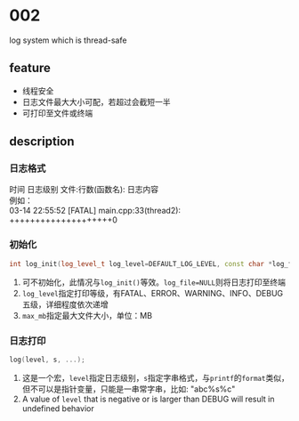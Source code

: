 # 002 
log system which is thread-safe

## feature
* 线程安全
* 日志文件最大大小可配，若超过会截短一半
* 可打印至文件或终端

## description
### 日志格式
时间 日志级别 文件:行数(函数名): 日志内容  
例如：  
03-14 22:55:52 [FATAL] main.cpp:33(thread2): ++++++++++++++++++++0

### 初始化
```cpp
int log_init(log_level_t log_level=DEFAULT_LOG_LEVEL, const char *log_file=NULL, uint16_t max_mb=10);
```
1. 可不初始化，此情况与`log_init()`等效。`log_file=NULL`则将日志打印至终端
2. `log_level`指定打印等级，有FATAL、ERROR、WARNING、INFO、DEBUG五级，详细程度依次递增
3. `max_mb`指定最大文件大小，单位：MB

### 日志打印
```cpp
log(level, s, ...);
```
1. 这是一个宏，`level`指定日志级别，`s`指定字串格式，与`printf`的`format`类似，但不可以是指针变量，只能是一串常字串，比如: "abc%s%c"  
2. A value of `level` that is negative or is larger than DEBUG will result in undefined behavior
